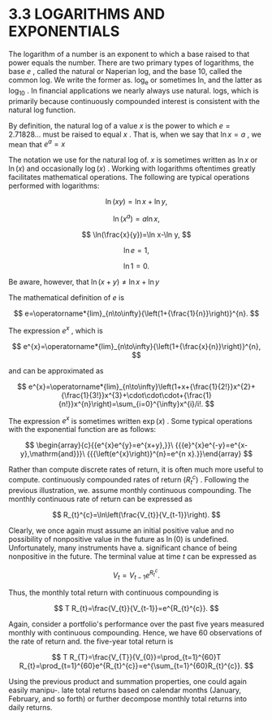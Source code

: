 # 3.3 LOGARITHMS AND EXPONENTIALS

The logarithm of a number is an exponent to which a base raised to that power equals the number. There are two primary types of logarithms, the base $e$ , called the natural or Naperian log, and the base 10, called the common log. We write the former as. $\log_{\mathrm{e}}$ or sometimes In, and the latter as $\log_{10}$ . In financial applications we nearly always use natural. logs, which is primarily because continuously compounded interest is consistent with the natural log function.

By definition, the natural log of a value $x$ is the power to which $e=2.71828\dots$ must be raised to equal $x$ . That is, when we say that $\ln x=a$ , we mean that $e^{a}=x$

The notation we use for the natural log of. $x$ is sometimes written as $\ln x$ or $\ln(x)$ and occasionally $\log(x)$ . Working with logarithms oftentimes greatly facilitates mathematical operations. The following are typical operations performed with logarithms:

$$
\ln(x y)=\ln x+\ln y,
$$

$$
\ln\left(x^{a}\right)=a\ln x,
$$

$$
\ln(\frac{x}{y})=\ln x-\ln y,
$$

$$
\ln e=1,
$$

$$
\ln1=0.
$$

Be aware, however, that $\ln(x+y)\neq\ln x+\ln y$

The mathematical definition of $e$ is

$$
e=\operatorname*{lim}_{n\to\infty}{\left(1+{\frac{1}{n}}\right)}^{n}.
$$

The expression $e^{x}$ , which is

$$
e^{x}=\operatorname*{lim}_{n\to\infty}{\left(1+{\frac{x}{n}}\right)}^{n},
$$

and can be approximated as

$$
e^{x}=\operatorname*{lim}_{n\to\infty}\left(1+x+{\frac{1}{2!}}x^{2}+{\frac{1}{3!}}x^{3}+\cdot\cdot\cdot+{\frac{1}{n!}}x^{n}\right)=\sum_{i=0}^{\infty}x^{i}/i!.
$$

The expression $e^{x}$ is sometimes written $\exp(x)$ . Some typical operations with the exponential function are as follows:

$$
\begin{array}{c}{{e^{x}e^{y}=e^{x+y},}}\ {{{e}^{x}e^{-y}=e^{x-y},\mathrm{and}}}\ {{{\left(e^{x}\right)}^{n}=e^{n x}.}}\end{array}
$$

Rather than compute discrete rates of return, it is often much more useful to compute. continuously compounded rates of return $(R_{t}^{c})$ . Following the previous illustration, we. assume monthly continuous compounding. The monthly continuous rate of return can be expressed as

$$
R_{t}^{c}=\ln\left(\frac{V_{t}}{V_{t-1}}\right).
$$

Clearly, we once again must assume an initial positive value and no possibility of nonpositive value in the future as $\ln(0)$ is undefined. Unfortunately, many instruments have a. significant chance of being nonpositive in the future. The terminal value at time $t$ can be expressed as

$$
V_{t}=V_{t-1}e^{R_{t}^{c}}.
$$

Thus, the monthly total return with continuous compounding is

$$
T R_{t}=\frac{V_{t}}{V_{t-1}}=e^{R_{t}^{c}}.
$$

Again, consider a portfolio's performance over the past five years measured monthly with continuous compounding. Hence, we have 60 observations of the rate of return and. the five-year total return is

$$
T R_{T}=\frac{V_{T}}{V_{0}}=\prod_{t=1}^{60}T R_{t}=\prod_{t=1}^{60}e^{R_{t}^{c}}=e^{\sum_{t=1}^{60}R_{t}^{c}}.
$$

Using the previous product and summation properties, one could again easily manipu-. late total returns based on calendar months (January, February, and so forth) or further decompose monthly total returns into daily returns.
